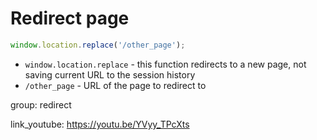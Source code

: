 # Redirect page

```javascript
window.location.replace('/other_page');
```

- `window.location.replace` - this function redirects to a new page, not saving current URL to the session history
- `/other_page` - URL of the page to redirect to

group: redirect


link_youtube: https://youtu.be/YVyy_TPcXts
